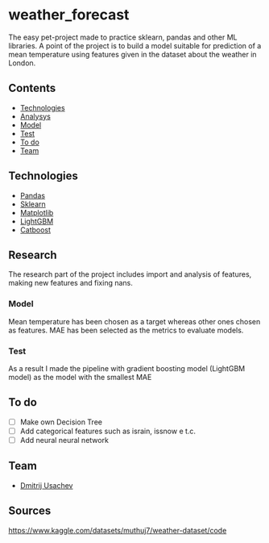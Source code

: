 #  w e a t h e r _ f o r e c a s t 
 
The easy pet-project made to practice sklearn, pandas and other ML libraries.
A point of the project is to build a model suitable for prediction of a mean temperature using features given in the dataset about the weather in London.

## Contents
- [Technologies](#Technologies)
- [Analysys](#research)
- [Model](#model)
- [Test](#test)
- [To do](#to-do)
- [Team](#Team)

## Technologies
- [Pandas](https://pandas.pydata.org/)
- [Sklearn](https://scikit-learn.org/stable/)
- [Matplotlib](https://matplotlib.org/)
- [LightGBM](https://lightgbm.readthedocs.io/en/stable/)
- [Catboost](https://catboost.ai/)


## Research

The research part of the project includes import and analysis of
features, making new features and fixing nans.

### Model

Mean temperature has been chosen as a target whereas other ones chosen as features. MAE has been selected as the metrics to evaluate models.  

### Test

As a result I made the pipeline with gradient boosting model (LightGBM model) as the model with the smallest MAE

## To do
- [ ] Make own Decision Tree
- [ ] Add categorical features such as israin, issnow e t.c.
- [ ] Add neural neural network

## Team

- [Dmitrij Usachev](https//t.me/dmitrij_usachev)

## Sources

https://www.kaggle.com/datasets/muthuj7/weather-dataset/code

